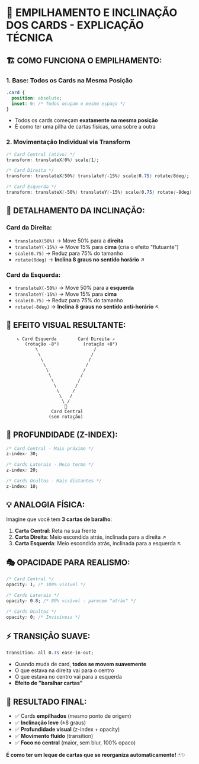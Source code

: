 # 🎴 **EMPILHAMENTO E INCLINAÇÃO DOS CARDS - EXPLICAÇÃO TÉCNICA**

## 🏗️ **COMO FUNCIONA O EMPILHAMENTO:**

### **1. Base: Todos os Cards na Mesma Posição**
```css
.card {
  position: absolute;
  inset: 0; /* Todos ocupam o mesmo espaço */
}
```
- Todos os cards começam **exatamente na mesma posição**
- É como ter uma pilha de cartas físicas, uma sobre a outra

### **2. Movimentação Individual via Transform**
```css
/* Card Central (ativo) */
transform: translateX(0%) scale(1);

/* Card Direita */
transform: translateX(50%) translateY(-15%) scale(0.75) rotate(8deg);

/* Card Esquerda */
transform: translateX(-50%) translateY(-15%) scale(0.75) rotate(-8deg);
```

## 🎯 **DETALHAMENTO DA INCLINAÇÃO:**

### **Card da Direita:**
- `translateX(50%)` → Move 50% para a **direita**
- `translateY(-15%)` → Move 15% para **cima** (cria o efeito "flutuante")
- `scale(0.75)` → Reduz para 75% do tamanho
- `rotate(8deg)` → **Inclina 8 graus no sentido horário** ↗️

### **Card da Esquerda:**
- `translateX(-50%)` → Move 50% para a **esquerda**
- `translateY(-15%)` → Move 15% para **cima**
- `scale(0.75)` → Reduz para 75% do tamanho
- `rotate(-8deg)` → **Inclina 8 graus no sentido anti-horário** ↖️

## 🎨 **EFEITO VISUAL RESULTANTE:**

```
    ↖️ Card Esquerda        Card Direita ↗️
       (rotação -8°)         (rotação +8°)
           \                     /
            \                   /
             \                 /
              \               /
               \             /
                \           /
                 \         /
                  \       /
                   \     /
                    \   /
                     \ /
                      🎯
                 Card Central
                (sem rotação)
```

## 🔧 **PROFUNDIDADE (Z-INDEX):**
```css
/* Card Central - Mais próximo */
z-index: 30;

/* Cards Laterais - Meio termo */
z-index: 20;

/* Cards Ocultos - Mais distantes */
z-index: 10;
```

## 💡 **ANALOGIA FÍSICA:**
Imagine que você tem **3 cartas de baralho**:

1. **Carta Central**: Reta na sua frente
2. **Carta Direita**: Meio escondida atrás, inclinada para a direita ↗️
3. **Carta Esquerda**: Meio escondida atrás, inclinada para a esquerda ↖️

## 🎭 **OPACIDADE PARA REALISMO:**
```css
/* Card Central */
opacity: 1; /* 100% visível */

/* Cards Laterais */
opacity: 0.8; /* 80% visível - parecem "atrás" */

/* Cards Ocultos */
opacity: 0; /* Invisíveis */
```

## ⚡ **TRANSIÇÃO SUAVE:**
```css
transition: all 0.7s ease-in-out;
```
- Quando muda de card, **todos se movem suavemente**
- O que estava na direita vai para o centro
- O que estava no centro vai para a esquerda
- **Efeito de "baralhar cartas"**

## 🎯 **RESULTADO FINAL:**
- ✅ Cards **empilhados** (mesmo ponto de origem)
- ✅ **Inclinação leve** (±8 graus)
- ✅ **Profundidade visual** (z-index + opacity)
- ✅ **Movimento fluido** (transition)
- ✅ **Foco no central** (maior, sem blur, 100% opaco)

**É como ter um leque de cartas que se reorganiza automaticamente!** 🃏✨